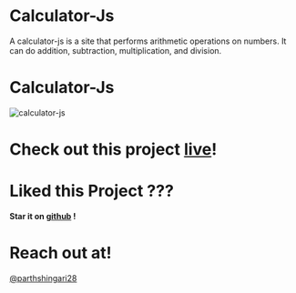 # Calculator-Js
A calculator-js is a site that performs arithmetic operations on numbers. It can do addition, subtraction, multiplication, and division.

# Calculator-Js

![calculator-js](https://github.com/parthshingari28/calculator-js/blob/main/calculator-js.png)

# Check out this project [live](https://my-calc-js.netlify.app/)!

# Liked this Project ???

**Star it on [github](https://github.com/parthshingari28/calculator-js) !**

# Reach out at!

[@parthshingari28](https://github.com/parthshingari28)
